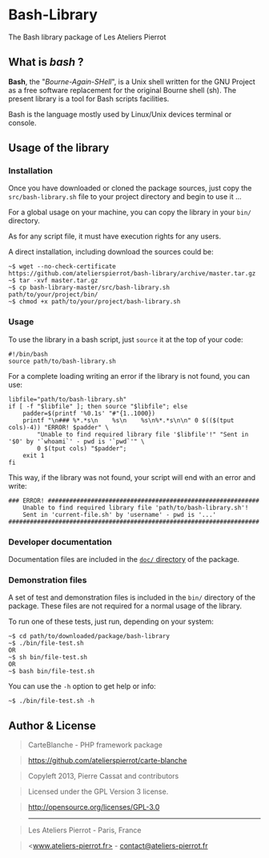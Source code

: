 Bash-Library
============

The Bash library package of Les Ateliers Pierrot


## What is *bash* ?

**Bash**, the "*Bourne-Again-SHell*", is a Unix shell written for the GNU Project as a free
software replacement for the original Bourne shell (sh). The present library is a tool for
Bash scripts facilities.

Bash is the language mostly used by Linux/Unix devices terminal or console.


## Usage of the library

### Installation

Once you have downloaded or cloned the package sources, just copy the `src/bash-library.sh`
file to your project directory and begin to use it ...

For a global usage on your machine, you can copy the library in your `bin/` directory.

As for any script file, it must have execution rights for any users.

A direct installation, including download the sources could be:

    ~$ wget --no-check-certificate https://github.com/atelierspierrot/bash-library/archive/master.tar.gz
    ~$ tar -xvf master.tar.gz
    ~$ cp bash-library-master/src/bash-library.sh path/to/your/project/bin/
    ~$ chmod +x path/to/your/project/bash-library.sh

### Usage

To use the library in a bash script, just `source` it at the top of your code:

    #!/bin/bash
    source path/to/bash-library.sh

For a complete loading writing an error if the library is not found, you can use:

    libfile="path/to/bash-library.sh"
    if [ -f "$libfile" ]; then source "$libfile"; else
        padder=$(printf '%0.1s' "#"{1..1000})
        printf "\n### %*.*s\n    %s\n    %s\n%*.*s\n\n" 0 $(($(tput cols)-4)) "ERROR! $padder" \
            "Unable to find required library file '$libfile'!" "Sent in '$0' by '`whoami`' - pwd is '`pwd`'" \
            0 $(tput cols) "$padder";
        exit 1
    fi

This way, if the library was not found, your script will end with an error and write:

    ### ERROR! ###########################################################
        Unable to find required library file 'path/to/bash-library.sh'!
        Sent in 'current-file.sh' by 'username' - pwd is '...'
    ######################################################################

### Developer documentation

Documentation files are included in the [`doc/` directory](doc) of the package.

### Demonstration files

A set of test and demonstration files is included in the `bin/` directory of the package.
These files are not required for a normal usage of the library.

To run one of these tests, just run, depending on your system:

    ~$ cd path/to/downloaded/package/bash-library
    ~$ ./bin/file-test.sh
    OR
    ~$ sh bin/file-test.sh
    OR
    ~$ bash bin/file-test.sh

You can use the `-h` option to get help or info:

    ~$ ./bin/file-test.sh -h


## Author & License

>    CarteBlanche - PHP framework package

>    https://github.com/atelierspierrot/carte-blanche

>    Copyleft 2013, Pierre Cassat and contributors

>    Licensed under the GPL Version 3 license.

>    http://opensource.org/licenses/GPL-3.0

>    ----

>    Les Ateliers Pierrot - Paris, France

>    <www.ateliers-pierrot.fr> - <contact@ateliers-pierrot.fr>
